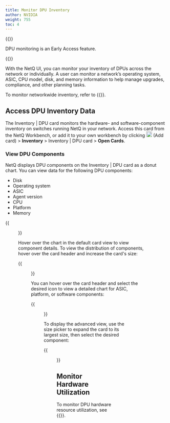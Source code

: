 ```yaml
---
title: Monitor DPU Inventory
author: NVIDIA
weight: 755
toc: 4
---
```


{{<notice note>}}

DPU monitoring is an Early Access feature. 

{{</notice>}}

With the NetQ UI, you can monitor your inventory of DPUs across the network or individually. A user can monitor a network’s operating system, ASIC, CPU model, disk, and memory information to help manage upgrades, compliance, and other planning tasks.


To monitor networkwide inventory, refer to {{<link title="Monitor Networkwide Inventory">}}.

## Access DPU Inventory Data

The Inventory | DPU card monitors the hardware- and software-component inventory on switches running NetQ in your network. Access this card from the NetQ Workbench, or add it to your own workbench by clicking <img src="https://icons.cumulusnetworks.com/44-Entertainment-Events-Hobbies/02-Card-Games/card-game-diamond.svg" height="18" width="18"/> (Add card) > **Inventory**  > Inventory | DPU card > **Open Cards**.

### View DPU Components

NetQ displays DPU components on the Inventory | DPU card as a donut chart. You can view data for the following DPU components:

- Disk
- Operating system
- ASIC
- Agent version
- CPU
- Platform
- Memory

{{<figure src="/images/netq/dpu-inventory-platform-l2-42.png" width="200">}}

Hover over the chart in the default card view to view component details. To view the distribution of components, hover over the card header and increase the card's size:

{{<figure src="/images/netq/dpu-inventory-l3-42.png" width="600">}}

You can hover over the card header and select the desired icon to view a detailed chart for ASIC, platform, or software components:

{{<figure src="/images/netq/dpu-inventory-l3-icons-42.png" width="600">}}

To display the advanced view, use the size picker to expand the card to its largest size, then select the desired component:

{{<figure src="/images/netq/dpu-inventory-l4-42.png" width="1000">}}

## Monitor Hardware Utilization

To monitor DPU hardware resource utilization, see {{<link title="Monitor DPUs">}}.

